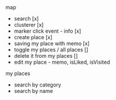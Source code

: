 map

- search [x]
- clusterer [x]
- marker click event - info [x]
- create place [x]
- saving my place with memo [x]
- toggle my places / all places []
- delete it from my places []
- edit my place - memo, isLiked, isVisited

my places

- search by category
- search by name
